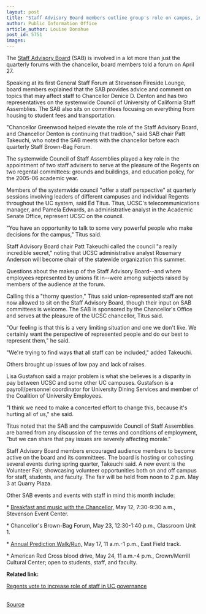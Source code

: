 ```yaml
---
layout: post
title: "Staff Advisory Board members outline group's role on campus, in UC system"
author: Public Information Office
article_author: Louise Donahue
post_id: 5751
images:
---
```


<a name="content" id="content"></a>
<p>
  The <a href="http://www2.ucsc.edu/sab/">Staff Advisory Board</a> (SAB) is involved in a lot more than just the quarterly forums with the chancellor, board members told a forum on April 27.<br>
</p>
<p>
  Speaking at its first General Staff Forum at Stevenson Fireside Lounge, board members explained that the SAB provides advice and comment on topics that may affect staff to Chancellor Denice D. Denton and has two representatives on the systemwide Council of University of California Staff Assemblies. The SAB also sits on committees focusing on everything from housing to student fees and transportation.<br>
</p>
<p>
  "Chancellor Greenwood helped elevate the role of the Staff Advisory Board, and Chancellor Denton is continuing that tradition," said SAB chair Patt Takeuchi, who noted the SAB meets with the chancellor before each quarterly Staff Brown-Bag Forum.<br>
</p>
<p>
  The systemwide Council of Staff Assemblies played a key role in the appointment of two staff advisers to serve at the pleasure of the Regents on two regental committees: grounds and buildings, and education policy, for the 2005-06 academic year.<br>
</p>
<p>
  Members of the systemwide council "offer a staff perspective" at quarterly sessions involving leaders of different campuses and individual Regents throughout the UC system, said Ed Titus. Titus, UCSC's telecommunications manager, and Pamela Edwards, an administrative analyst in the Academic Senate Office, represent UCSC on the council.
</p>
<p>
  "You have an opportunity to talk to some very powerful people who make decisions for the campus," Titus said.<br>
</p>
<p>
  Staff Advisory Board chair Patt Takeuchi called the council "a really incredible secret," noting that UCSC administrative analyst Rosemary Anderson will become chair of the statewide organization this summer.<br>
</p>
<p>
  Questions about the makeup of the Staff Advisory Board--and where employees represented by unions fit in--were among subjects raised by members of the audience at the forum.<br>
</p>
<p>
  Calling this a "thorny question," Titus said union-represented staff are not now allowed to sit on the Staff Advisory Board, though their input on SAB committees is welcome. The SAB is sponsored by the Chancellor's Office and serves at the pleasure of the UCSC chancellor, Titus said.<br>
</p>
<p>
  "Our feeling is that this is a very limiting situation and one we don't like. We certainly want the perspective of represented people and do our best to represent them," he said.<br>
</p>
<p>
  "We're trying to find ways that all staff can be included," added Takeuchi.<br>
</p>
<p>
  Others brought up issues of low pay and lack of raises.<br>
</p>
<p>
  Lisa Gustafson said a major problem is what she believes is a disparity in pay between UCSC and some other UC campuses. Gustafson is a payroll/personnel coordinator for University Dining Services and member of the Coalition of University Employees.<br>
</p>
<p>
  "I think we need to make a concerted effort to change this, because it's hurting all of us," she said.<br>
</p>
<p>
  Titus noted that the SAB and the campuswide Council of Staff Assemblies are barred from any discussion of the terms and conditions of employment, "but we can share that pay issues are severely affecting morale."<br>
</p>
<p>
  Staff Advisory Board members encouraged audience members to become active on the board and its committees. The board is hosting or cohosting several events during spring quarter, Takeuchi said. A new event is the Volunteer Fair, showcasing volunteer opportunities both on and off campus for staff, students, and faculty. The fair will be held from noon to 2 p.m. May 3 at Quarry Plaza.
</p>
<p>
  Other SAB events and events with staff in mind this month include:<br>
</p>
<p>
  * <a href="http://currents.ucsc.edu/04-05/05-02/brief-breakfast.asp">Breakfast and music with the Chancellor,</a> May 12, 7:30-9:30 a.m., Stevenson Event Center.<br>
</p>
<p>
  * Chancellor's Brown-Bag Forum, May 23, 12:30-1:40 p.m., Classroom Unit 1.<br>
</p>
<p>
  * <a href="http://currents.ucsc.edu/04-05/05-02/brief-relay.asp">Annual Prediction Walk/Run,</a> May 17, 11 a.m.-1 p.m., East Field track.<br>
</p>
<p>
  * American Red Cross blood drive, May 24, 11 a.m.-4 p.m., Crown/Merrill Cultural Center; open to students, staff, and faculty.
</p>
<p>
  <b>Related link:</b><br>
</p>
<p>
  <a href="http://www.berkeley.edu/news/berkeleyan/2005/03/02_regents.shtml">Regents vote to increase role of staff in UC governance</a><br>
  <br>
</p>
<p><a href="http://www1.ucsc.edu/currents/04-05/05-02/sab.asp" title="Permalink to sab">Source</a></p>
